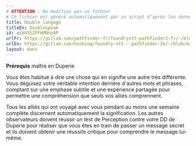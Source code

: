 ```yaml
---
# ATTENTION : Ne modifiez pas ce fichier
# Ce fichier est généré automatiquement par un script d'après les données du module Foundry VTT officiel et de sa traduction
title: Double langage
titleEn: Doublespeak
id: qibU5SZPFHMNnpAP
urlFr: https://gitlab.com/pathfinder-fr/foundryvtt-pathfinder2-fr/-/blob/master/data/feats/qibU5SZPFHMNnpAP.htm
urlEn: https://gitlab.com/hooking/foundry-vtt---pathfinder-2e/-/blob/master/packs/data/feats.db/doublespeak.json
layout: dons
---
```

**Prérequis** maître en Duperie

Vous êtes habitué à dire une chose qui en signifie une autre très différente. Vous déguisez votre véritable intention derrière d'autres mots et phrases, comptant sur une emphase subtile et une expérience partagée pour permettre une compréhension que seuls vos alliés comprennent.

Tous les alliés qui ont voyagé avec vous pendant au moins une semaine complète discernent automatiquement la signification. Les autres observateurs doivent réussir un test de Perception contre votre DD de Duperie pour réaliser que vous êtes en train de passer un message secret et ils doivent obtenir une réussite critique pour comprendre le message lui-même.
